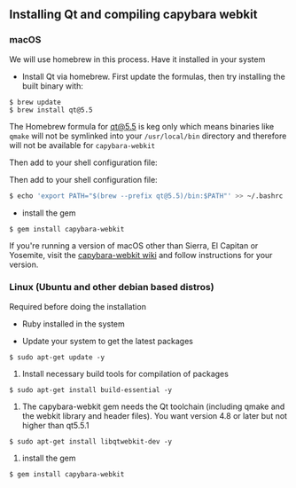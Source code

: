## Installing Qt and compiling capybara webkit

### macOS

We will use homebrew in this process. Have it installed in your system

* Install Qt via homebrew. First update the formulas, then try installing the built binary with:

```
$ brew update
$ brew install qt@5.5
```

The Homebrew formula for qt@5.5 is keg only which means binaries like `qmake`  will not be symlinked into your `/usr/local/bin` directory and therefore will not be available for `capybara-webkit`

Then add to your shell configuration file:

Then add to your shell configuration file:

```bash
$ echo 'export PATH="$(brew --prefix qt@5.5)/bin:$PATH"' >> ~/.bashrc
```

* install the gem

```
$ gem install capybara-webkit
```

If you're running a version of macOS other than Sierra, El Capitan or Yosemite, visit the [capybara-webkit wiki](https://github.com/thoughtbot/capybara-webkit/wiki/Installing-Qt-and-compiling-capybara-webkit) and follow instructions for your version.

### Linux \(Ubuntu and other debian based distros\)

Required before doing the installation

* Ruby installed in the system

* Update your system to get the latest packages

```
$ sudo apt-get update -y
```

1. Install necessary build tools for compilation of packages

```
$ sudo apt-get install build-essential -y
```

1. The capybara-webkit gem needs the Qt toolchain \(including qmake and the webkit library and header files\). You want version 4.8 or later but not higher than qt5.5.1

```
$ sudo apt-get install libqtwebkit-dev -y
```

1. install the gem

```
$ gem install capybara-webkit
```



